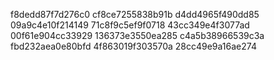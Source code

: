 f8dedd87f7d276c0
cf8ce7255838b91b
d4dd4965f490dd85
09a9c4e10f214149
71c8f9c5ef9f0718
43cc349e4f3077ad
00f61e904cc33929
136373e3550ea285
c4a5b38966539c3a
fbd232aea0e80bfd
4f863019f303570a
28cc49e9a16ae274
